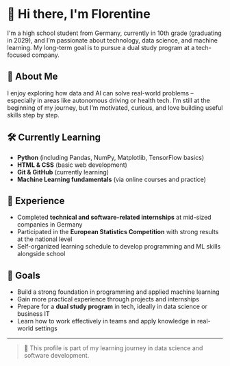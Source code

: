 # 👋 Hi there, I'm Florentine

I'm a high school student from Germany, currently in 10th grade (graduating in 2029), and I'm passionate about technology, data science, and machine learning. My long-term goal is to pursue a dual study program at a tech-focused company.

## 👀 About Me

I enjoy exploring how data and AI can solve real-world problems – especially in areas like autonomous driving or health tech. I’m still at the beginning of my journey, but I’m motivated, curious, and love building useful skills step by step.

## 🛠️ Currently Learning

- **Python** (including Pandas, NumPy, Matplotlib, TensorFlow basics)
- **HTML & CSS** (basic web development)
- **Git & GitHub** (currently learning)
- **Machine Learning fundamentals** (via online courses and practice)

## 🧪 Experience

- Completed **technical and software-related internships** at mid-sized companies in Germany
- Participated in the **European Statistics Competition** with strong results at the national level
- Self-organized learning schedule to develop programming and ML skills alongside school

## 🎯 Goals

- Build a strong foundation in programming and applied machine learning
- Gain more practical experience through projects and internships
- Prepare for a **dual study program** in tech, ideally in data science or business IT
- Learn how to work effectively in teams and apply knowledge in real-world settings

---

> 📌 This profile is part of my learning journey in data science and software development.
